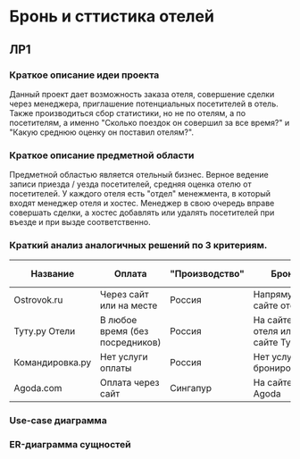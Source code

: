 # Бронь и сттистика отелей

## ЛР1

### Краткое описание идеи проекта

Данный проект дает возможность заказа отеля, совершение сделки через менеджера, приглашение потенциальных посетителей в отель.  Также производиться сбор статистики, но не по отелям, а по посетителям, а именно "Сколько поездок он совершил за все время?" и "Какую среднюю оценку он поставил отелям?". 

### Краткое описание предметной области

Предметной областью является отельный бизнес. Верное ведение записи приезда / уезда посетителей, средняя оценка отелю от посетителей. У каждого отеля есть "отдел" менежмента, в который входят менеджер отеля и хостес. Менеджер в свою очередь вправе совершать сделки, а хостес добавлять или удалять посетителей при въезде и при вызде соответственно. 


### Краткий анализ аналогичных решений по 3 критериям.

| Название       | Оплата    | "Производство"  | Бронь | Подбор посетителей |
| -------------- | ------------ | ----- | --------- | ---- |
| Ostrovok.ru  | Через сайт или на месте | Россия | Напрямую (на сайте отеля) | Нет  |
| Туту.ру Отели   | В любое время (без посредников)  | Россия | На сайте отеля или на сайте Туту.ру | Нет  |
| Командировка.ру | Нет услуги оплаты | Россия | Нет услуги бронирования | Нет  |
| Agoda.com | Оплата через сайт | Сингапур | На сайте Agoda | Нет  |

### Use-case диаграмма

### ER-диаграмма сущностей
